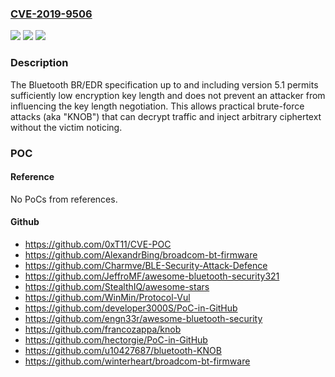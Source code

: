 ### [CVE-2019-9506](https://cve.mitre.org/cgi-bin/cvename.cgi?name=CVE-2019-9506)
![](https://img.shields.io/static/v1?label=Product&message=BR%2FEDR%20&color=blue)
![](https://img.shields.io/static/v1?label=Version&message=5.1%3C%3D%205.1%20&color=brighgreen)
![](https://img.shields.io/static/v1?label=Vulnerability&message=CWE-310%20Cryptographic%20Issues&color=brighgreen)

### Description

The Bluetooth BR/EDR specification up to and including version 5.1 permits sufficiently low encryption key length and does not prevent an attacker from influencing the key length negotiation. This allows practical brute-force attacks (aka "KNOB") that can decrypt traffic and inject arbitrary ciphertext without the victim noticing.

### POC

#### Reference
No PoCs from references.

#### Github
- https://github.com/0xT11/CVE-POC
- https://github.com/AlexandrBing/broadcom-bt-firmware
- https://github.com/Charmve/BLE-Security-Attack-Defence
- https://github.com/JeffroMF/awesome-bluetooth-security321
- https://github.com/StealthIQ/awesome-stars
- https://github.com/WinMin/Protocol-Vul
- https://github.com/developer3000S/PoC-in-GitHub
- https://github.com/engn33r/awesome-bluetooth-security
- https://github.com/francozappa/knob
- https://github.com/hectorgie/PoC-in-GitHub
- https://github.com/u10427687/bluetooth-KNOB
- https://github.com/winterheart/broadcom-bt-firmware

